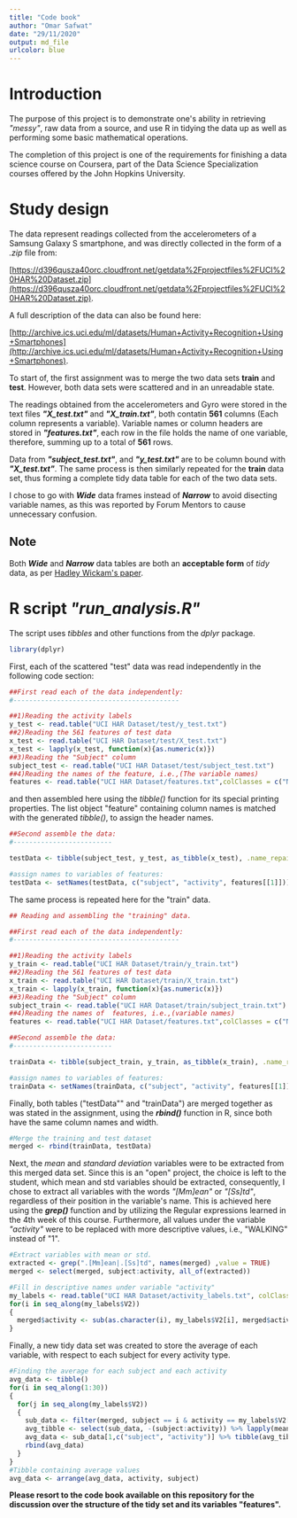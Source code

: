 ```yaml
---
title: "Code book"
author: "Omar Safwat"
date: "29/11/2020"
output: md_file
urlcolor: blue
---
```

# Introduction

The purpose of this project is to demonstrate one's ability in retrieving *"messy"*, raw data from a source, and use R in tidying the data up as well as performing some basic mathematical operations.

The completion of this project is one of the requirements for finishing a data science course on Coursera, part of the Data Science Specialization courses offered by the John Hopkins University.

# Study design
The data represent readings collected from the accelerometers of a Samsung Galaxy S smartphone, and was directly collected in the form of a *.zip* file from:

[https://d396qusza40orc.cloudfront.net/getdata%2Fprojectfiles%2FUCI%20HAR%20Dataset.zip](https://d396qusza40orc.cloudfront.net/getdata%2Fprojectfiles%2FUCI%20HAR%20Dataset.zip). 

A full description of the data can also be found here:

[http://archive.ics.uci.edu/ml/datasets/Human+Activity+Recognition+Using+Smartphones](http://archive.ics.uci.edu/ml/datasets/Human+Activity+Recognition+Using+Smartphones).

To start of, the first assignment was to merge the two data sets **train** and **test**. However, both data sets were scattered and in an unreadable state. 

The readings obtained from the accelerometers and Gyro were stored in the text files ***"X_test.txt"*** and ***"X_train.txt"***, both contatin **561** columns (Each column represents a variable). Variable names or column headers are stored in ***"features.txt"***, each row in the file holds the name of one variable, therefore, summing up to a total of **561** rows.

Data from ***"subject_test.txt"***, and ***"y_test.txt"*** are to be column bound with ***"X_test.txt"***. The same process is then similarly repeated for the **train** data set, thus forming a complete tidy data table for each of the two data sets.

I chose to go with ***Wide*** data frames instead of ***Narrow*** to avoid disecting variable names, as this was reported by Forum Mentors to cause unnecessary confusion.

## Note

Both ***Wide*** and ***Narrow*** data tables are both an **acceptable form** of *tidy* data, as per [Hadley Wickam's paper](https://vita.had.co.nz/papers/tidy-data.pdf).

# R script *"run_analysis.R"*

The script uses *tibbles* and other functions from the *dplyr* package.
```r
library(dplyr)
```

First, each of the scattered "test" data was read independently in the following code section:
```r
##First read each of the data independently:
#------------------------------------------

##1)Reading the activity labels
y_test <- read.table("UCI HAR Dataset/test/y_test.txt")
##2)Reading the 561 features of test data
x_test <- read.table("UCI HAR Dataset/test/X_test.txt")
x_test <- lapply(x_test, function(x){as.numeric(x)})
##3)Reading the "Subject" column
subject_test <- read.table("UCI HAR Dataset/test/subject_test.txt")
##4)Reading the names of the feature, i.e.,(The variable names)
features <- read.table("UCI HAR Dataset/features.txt",colClasses = c("NULL", "character"))
```
and then assembled here using the *tibble()* function for its special printing properties. The list object "feature" containing column names is matched with the generated *tibble()*, to assign the header names.
```r
##Second assemble the data:
#-------------------------

testData <- tibble(subject_test, y_test, as_tibble(x_test), .name_repair = "minimal")

#assign names to variables of features:
testData <- setNames(testData, c("subject", "activity", features[[1]]))
```
The same process is repeated here for the "train" data.
```r
## Reading and assembling the "training" data.

##First read each of the data independently:
#------------------------------------------

##1)Reading the activity labels
y_train <- read.table("UCI HAR Dataset/train/y_train.txt")
##2)Reading the 561 features of test data
x_train <- read.table("UCI HAR Dataset/train/X_train.txt")
x_train <- lapply(x_train, function(x){as.numeric(x)})
##3)Reading the "Subject" column
subject_train <- read.table("UCI HAR Dataset/train/subject_train.txt")
##4)Reading the names of  features, i.e.,(variable names)
features <- read.table("UCI HAR Dataset/features.txt",colClasses = c("NULL", "character"))

##Second assemble the data:
#-------------------------

trainData <- tibble(subject_train, y_train, as_tibble(x_train), .name_repair = "minimal")

#assign names to variables of features:
trainData <- setNames(trainData, c("subject", "activity", features[[1]]))
```
Finally, both tables ("testData"" and "trainData") are merged together as was stated in the assignment, using the ***rbind()*** function in R, since both have the same column names and width.
```r
#Merge the training and test dataset
merged <- rbind(trainData, testData)
```
Next, the *mean* and *standard deviation* variables were to be extracted from this merged data set. Since this is an "open" project, the choice is left to the student, which mean and std variables should be extracted, consequently, I chose to extract all variables with the words *"[Mm]ean"* or *"[Ss]td"*, regardless of their position in the variable's name. This is achieved here using the ***grep()*** function and by utilizing the Regular expressions learned in the 4th week of this course. Furthermore, all values under the variable *"activity"* were to be replaced with more descriptive values, i.e., "WALKING" instead of "1".
```r
#Extract variables with mean or std.
extracted <- grep(".[Mm]ean|.[Ss]td", names(merged) ,value = TRUE)
merged <- select(merged, subject:activity, all_of(extracted))

#Fill in descriptive names under variable "activity"
my_labels <- read.table("UCI HAR Dataset/activity_labels.txt", colClasses = c("NULL", "character"))
for(i in seq_along(my_labels$V2))
{
  merged$activity <- sub(as.character(i), my_labels$V2[i], merged$activity)
}
```

Finally, a new tidy data set was created to store the average of each variable, with respect to each subject for every activity type.
```r
#Finding the average for each subject and each activity
avg_data <- tibble() 
for(i in seq_along(1:30))
{
  for(j in seq_along(my_labels$V2))
  {
    sub_data <- filter(merged, subject == i & activity == my_labels$V2[j])
    avg_tibble <- select(sub_data, -(subject:activity)) %>% lapply(mean) %>% as_tibble()
    avg_data <- sub_data[1,c("subject", "activity")] %>% tibble(avg_tibble)%>% 
    rbind(avg_data)
  }
}
#Tibble containing average values
avg_data <- arrange(avg_data, activity, subject)
```
**Please resort to the code book available on this repository for the discussion over the structure of the tidy set and its variables "features".**
